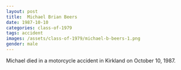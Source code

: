 ```yaml
---
layout: post
title:  Michael Brian Beers
date: 1987-10-10
categories: class-of-1979
tags: accident
images: /assets/class-of-1979/michael-b-beers-1.png
gender: male
---
```

Michael died in a motorcycle accident in Kirkland on October 10, 1987.
